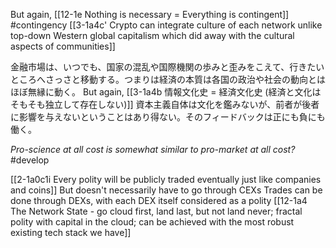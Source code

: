 But again, [[12-1e Nothing is necessary = Everything is contingent]] #contingency 
	[[3-1a4c' Crypto can integrate culture of each network unlike top-down Western global capitalism which did away with the cultural aspects of communities]]

金融市場は、いつでも、国家の混乱や国際機関の歩みと歪みをこえて、行きたいところへさっさと移動する。つまりは経済の本質は各国の政治や社会の動向とはほぼ無縁に動く。
	But again, [[3-1a4b 情報文化史 = 経済文化史 (経済と文化はそもそも独立して存在しない)]]
		資本主義自体は文化を鑑みないが、前者が後者に影響を与えないということはあり得ない。そのフィードバックは正にも負にも働く。

*Pro-science at all cost is somewhat similar to pro-market at all cost?* #develop 

[[2-1a0c1i Every polity will be publicly traded eventually just like companies and coins]]
	But doesn't necessarily have to go through CEXs
		Trades can be done through DEXs, with each DEX itself considered as a polity
			[[12-1a4 The Network State - go cloud first, land last, but not land never; fractal polity with capital in the cloud; can be achieved with the most robust existing tech stack we have]]